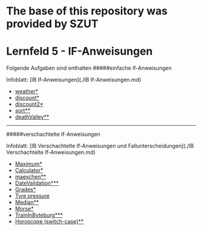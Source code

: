 # The base of this repository was provided by SZUT

# Lernfeld 5 - IF-Anweisungen



Folgende Aufgaben sind enthalten
#####einfache If-Anweisungen

Infoblatt: [IB If-Anweisungen](./IB If-Anweisungen.md)

* [weather*](./src/weather/task.md)
* [discount*](./src/discount/task.md)
* [discount2*](./src/discount2/task.md)
* [sort**](./src/sort/task.md)
* [deathValley**](./src/deathValley/task.md)

---
#####verschachtelte If-Anweisungen

Infoblatt: [IB Verschachtelte If-Anweisungen und Fallunterscheidungen](./IB Verschachtelte If-Anweisungen.md)

* [Maximum*](./src/getMaximum/task.md)
* [Calculator*](./src/calculator/task.md)
* [maexchen**](./src/maexchen/task.md)
* [DateValidation***](./src/dateValidation/task.md)
* [Grades*](./src/gradesWithIHKScheme/task.md)
* [Tyre pressure](./src/tyre_pressure/task.md)
* [Median**](./src/median/task.md)
* [Morse*](./src/morse/task.md)
* [TrainInByteburg***](./src/trainInByteburg/task.md)
* [Horoscope (switch-case)**](./src/horoscope/task.md)

